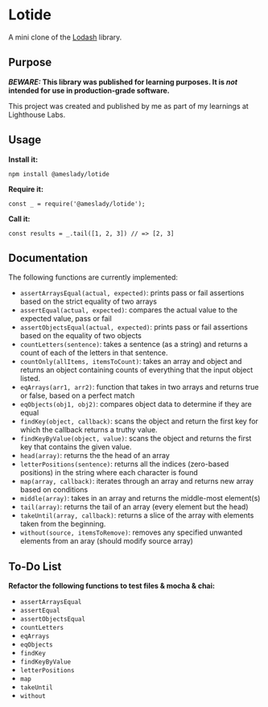 # Lotide

A mini clone of the [Lodash](https://lodash.com) library.

## Purpose

**_BEWARE:_ This library was published for learning purposes. It is _not_ intended for use in production-grade software.**

This project was created and published by me as part of my learnings at Lighthouse Labs. 

## Usage

**Install it:**

`npm install @ameslady/lotide`

**Require it:**

`const _ = require('@ameslady/lotide');`

**Call it:**

`const results = _.tail([1, 2, 3]) // => [2, 3]`

## Documentation

The following functions are currently implemented:

* `assertArraysEqual(actual, expected)`: prints pass or fail assertions based on the strict equality of two arrays
* `assertEqual(actual, expected)`: compares the actual value to the expected value, pass or fail
* `assertObjectsEqual(actual, expected)`: prints pass or fail assertions based on the equality of two objects
* `countLetters(sentence)`: takes a sentence (as a string) and returns a count of each of the letters in that sentence.
* `countOnly(allItems, itemsToCount)`: takes an array and object and returns an object containing counts of everything that the input object listed.
* `eqArrays(arr1, arr2)`: function that takes in two arrays and returns true or false, based on a perfect match
* `eqObjects(obj1, obj2)`: compares object data to determine if they are equal
* `findKey(object, callback)`: scans the object and return the first key for which the callback returns a truthy value.
* `findKeyByValue(object, value)`: scans the object and returns the first key that contains the given value.
* `head(array)`: returns the the head of an array
* `letterPositions(sentence)`: returns all the indices (zero-based positions) in the string where each character is found
* `map(array, callback)`: iterates through an array and returns new array based on conditions
* `middle(array)`: takes in an array and returns the middle-most element(s)
* `tail(array)`: returns the tail of an array (every element but the head)
* `takeUntil(array, callback)`: returns a slice of the array with elements taken from the beginning. 
* `without(source, itemsToRemove)`: removes any specified unwanted elements from an aray (should modify source array)

## To-Do List

**Refactor the following functions to test files & mocha & chai:**

* `assertArraysEqual` 
* `assertEqual` 
* `assertObjectsEqual`
* `countLetters`
* `eqArrays`
* `eqObjects`
* `findKey`
* `findKeyByValue`
* `letterPositions`
* `map`
* `takeUntil`
* `without`